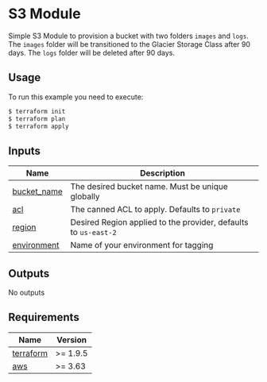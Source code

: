 # S3 Module
Simple S3 Module to provision a bucket with two folders `images` and `logs`. 
The `images` folder will be transitioned to the Glacier Storage Class after 90 days.
The `logs` folder will be deleted after 90 days.

## Usage
To run this example you need to execute:

```bash
$ terraform init
$ terraform plan
$ terraform apply
```

## Inputs

| Name | Description |
|------|-------------|
| <a name="bucket_name"></a> [bucket_name](#output\_bucket_name) | The desired bucket name. Must be unique globally |
| <a name="acl"></a> [acl](#output\_acl) | The canned ACL to apply. Defaults to `private` |
| <a name="region"></a> [region](#output\_region) | Desired Region applied to the provider, defaults to `us-east-2` |
| <a name="environment"></a> [environment](#output\_environment) | Name of your environment for tagging |

## Outputs

No outputs

## Requirements

| Name | Version |
|------|---------|
| <a name="requirement_terraform"></a> [terraform](https://www.terraform.io/downloads.html) | >= 1.9.5 |
| <a name="requirement_aws"></a> [aws](https://registry.terraform.io/providers/hashicorp/aws/latest) | >= 3.63 |

